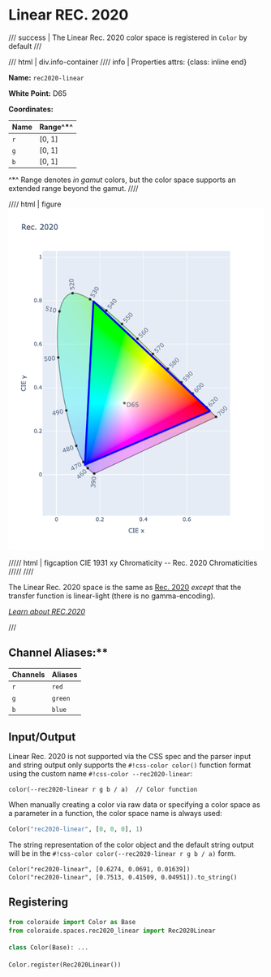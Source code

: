 # Linear REC. 2020

/// success | The Linear Rec. 2020 color space is registered in `Color` by default
///

/// html | div.info-container
//// info | Properties
    attrs: {class: inline end}

**Name:** `rec2020-linear`

**White Point:** D65

**Coordinates:**

Name | Range^\*^
---- | -----
`r`  | [0, 1]
`g`  | [0, 1]
`b`  | [0, 1]

^\*^ Range denotes _in gamut_ colors, but the color space supports an extended range beyond the gamut.
////

//// html | figure
![Rec. 2020](../images/rec2020.png)

///// html | figcaption
CIE 1931 xy Chromaticity -- Rec. 2020 Chromaticities
/////
////

The Linear Rec. 2020 space is the same as [Rec. 2020](./rec2020.md) *except* that the transfer function is linear-light
(there is no gamma-encoding).

_[Learn about REC.2020](https://en.wikipedia.org/wiki/Rec._2020)_

///

## Channel Aliases:**

Channels | Aliases
-------- | -------
`r`      | `red`
`g`      | `green`
`b`      | `blue`

## Input/Output

Linear Rec. 2020 is not supported via the CSS spec and the parser input and string output only supports the
`#!css-color color()` function format using the custom name `#!css-color --rec2020-linear`:

```css-color
color(--rec2020-linear r g b / a)  // Color function
```

When manually creating a color via raw data or specifying a color space as a parameter in a function, the color
space name is always used:

```py
Color("rec2020-linear", [0, 0, 0], 1)
```

The string representation of the color object and the default string output will be in the
`#!css-color color(--rec2020-linear r g b / a)` form.

```playground
Color("rec2020-linear", [0.6274, 0.0691, 0.01639])
Color("rec2020-linear", [0.7513, 0.41509, 0.04951]).to_string()
```

## Registering

```py
from coloraide import Color as Base
from coloraide.spaces.rec2020_linear import Rec2020Linear

class Color(Base): ...

Color.register(Rec2020Linear())
```
